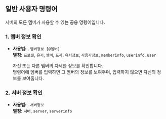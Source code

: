 ## 일반 사용자 명령어
서버의 모든 멤버가 사용할 수 있는 공용 명령어입니다.

### 1. 멤버 정보 확인
- **사용법:** `.멤버정보 [@멤버]`   
  **별칭:** `프로필`, `유저`, `멤버`, `프사`, `유저정보`, `사용자정보`, `memberinfo`, `userinfo`, `user`

  자신 또는 다른 멤버의 자세한 정보를 확인합니다.   
  명령어에 멤버를 입력하면 그 멤버의 정보를 보여주며, 입력하지 않으면 자신의 정보를 보여줍니다.

### 2. 서버 정보 확인
- **사용법:** `.서버정보`   
  **별칭:** `서버`, `server`, `serverinfo`